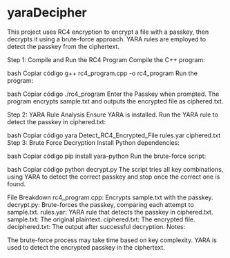 # yaraDecipher
This project uses RC4 encryption to encrypt a file with a passkey, then decrypts it using a brute-force approach. YARA rules are employed to detect the passkey from the ciphertext.

Step 1: Compile and Run the RC4 Program
Compile the C++ program:

bash
Copiar código
g++ rc4_program.cpp -o rc4_program
Run the program:

bash
Copiar código
./rc4_program
Enter the Passkey when prompted. The program encrypts sample.txt and outputs the encrypted file as ciphered.txt.

Step 2: YARA Rule Analysis
Ensure YARA is installed. Run the YARA rule to detect the passkey in ciphered.txt:

bash
Copiar código
yara Detect_RC4_Encrypted_File rules.yar ciphered.txt
Step 3: Brute Force Decryption
Install Python dependencies:

bash
Copiar código
pip install yara-python
Run the brute-force script:

bash
Copiar código
python decrypt.py
The script tries all key combinations, using YARA to detect the correct passkey and stop once the correct one is found.

File Breakdown
rc4_program.cpp: Encrypts sample.txt with the passkey.
decrypt.py: Brute-forces the passkey, comparing each attempt to sample.txt.
rules.yar: YARA rule that detects the passkey in ciphered.txt.
sample.txt: The original plaintext.
ciphered.txt: The encrypted file.
deciphered.txt: The output after successful decryption.
Notes:

The brute-force process may take time based on key complexity.
YARA is used to detect the encrypted passkey in the ciphertext.

